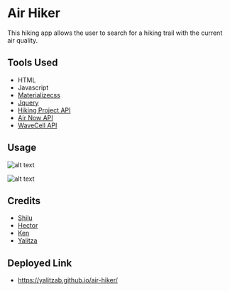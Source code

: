 # Air Hiker

This hiking app allows the user to search for a hiking trail with the current air quality. 

## Tools Used

* HTML
* Javascript
* [Materializecss](https://materializecss.com/)
* [Jquery](https://jquery.com/)
* [Hiking Project API](https://www.hikingproject.com/data)
* [Air Now API](https://www.airnow.gov/aqi-widgets/)
* [WaveCell API](https://developer.wavecell.com/)

## Usage 

![alt text](https://github.com/yalitzab/air-hiker/blob/master/assets/images/HeaderScreenshot.PNG "Title Page")

![alt text](https://github.com/yalitzab/air-hiker/blob/master/assets/images/ResultsScreenshot.PNG "Hiking Results")

## Credits

* [Shilu](https://github.com/zoushilu31) 
* [Hector](https://github.com/patinoman)
* [Ken](https://github.com/kmarchand55)
* [Yalitza](https://github.com/yalitzab)

## Deployed Link

* https://yalitzab.github.io/air-hiker/